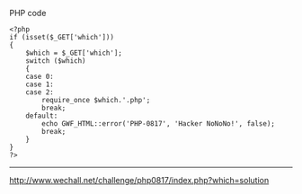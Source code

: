 PHP code
```
<?php
if (isset($_GET['which']))
{
	$which = $_GET['which'];
	switch ($which)
	{
	case 0:
	case 1:
	case 2:
		require_once $which.'.php';
		break;
	default:
		echo GWF_HTML::error('PHP-0817', 'Hacker NoNoNo!', false);
		break;
	}
}
?>
```

***

http://www.wechall.net/challenge/php0817/index.php?which=solution

